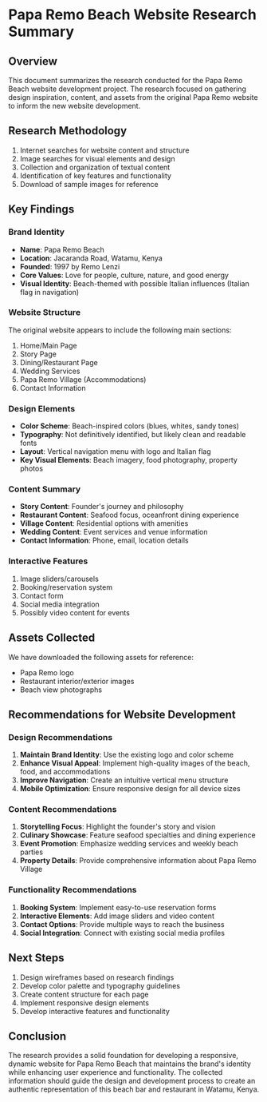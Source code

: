 # Papa Remo Beach Website Research Summary

## Overview
This document summarizes the research conducted for the Papa Remo Beach website development project. The research focused on gathering design inspiration, content, and assets from the original Papa Remo website to inform the new website development.

## Research Methodology
1. Internet searches for website content and structure
2. Image searches for visual elements and design
3. Collection and organization of textual content
4. Identification of key features and functionality
5. Download of sample images for reference

## Key Findings

### Brand Identity
- **Name**: Papa Remo Beach
- **Location**: Jacaranda Road, Watamu, Kenya
- **Founded**: 1997 by Remo Lenzi
- **Core Values**: Love for people, culture, nature, and good energy
- **Visual Identity**: Beach-themed with possible Italian influences (Italian flag in navigation)

### Website Structure
The original website appears to include the following main sections:
1. Home/Main Page
2. Story Page
3. Dining/Restaurant Page
4. Wedding Services
5. Papa Remo Village (Accommodations)
6. Contact Information

### Design Elements
- **Color Scheme**: Beach-inspired colors (blues, whites, sandy tones)
- **Typography**: Not definitively identified, but likely clean and readable fonts
- **Layout**: Vertical navigation menu with logo and Italian flag
- **Key Visual Elements**: Beach imagery, food photography, property photos

### Content Summary
- **Story Content**: Founder's journey and philosophy
- **Restaurant Content**: Seafood focus, oceanfront dining experience
- **Village Content**: Residential options with amenities
- **Wedding Content**: Event services and venue information
- **Contact Information**: Phone, email, location details

### Interactive Features
1. Image sliders/carousels
2. Booking/reservation system
3. Contact form
4. Social media integration
5. Possibly video content for events

## Assets Collected
We have downloaded the following assets for reference:
- Papa Remo logo
- Restaurant interior/exterior images
- Beach view photographs

## Recommendations for Website Development

### Design Recommendations
1. **Maintain Brand Identity**: Use the existing logo and color scheme
2. **Enhance Visual Appeal**: Implement high-quality images of the beach, food, and accommodations
3. **Improve Navigation**: Create an intuitive vertical menu structure
4. **Mobile Optimization**: Ensure responsive design for all device sizes

### Content Recommendations
1. **Storytelling Focus**: Highlight the founder's story and vision
2. **Culinary Showcase**: Feature seafood specialties and dining experience
3. **Event Promotion**: Emphasize wedding services and weekly beach parties
4. **Property Details**: Provide comprehensive information about Papa Remo Village

### Functionality Recommendations
1. **Booking System**: Implement easy-to-use reservation forms
2. **Interactive Elements**: Add image sliders and video content
3. **Contact Options**: Provide multiple ways to reach the business
4. **Social Integration**: Connect with existing social media profiles

## Next Steps
1. Design wireframes based on research findings
2. Develop color palette and typography guidelines
3. Create content structure for each page
4. Implement responsive design elements
5. Develop interactive features and functionality

## Conclusion
The research provides a solid foundation for developing a responsive, dynamic website for Papa Remo Beach that maintains the brand's identity while enhancing user experience and functionality. The collected information should guide the design and development process to create an authentic representation of this beach bar and restaurant in Watamu, Kenya.
